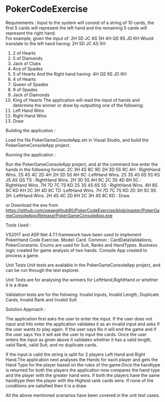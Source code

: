 # PokerCodeExercise
Requirements  :
Input to the system will consist of a string of 10 cards, the first 5 cards will represent the left hand and the remaining 5 cards will represent the right hand.  
For example, given the input of:  2H 5D JC AS 5H 4H QS 9S JD KH
Would translate to the left hand having:  2H 5D JC AS 5H 
1.	2 of Hearts
2.	5 of Diamonds
3.	Jack of Clubs
4.	Ace of Spades
5.	5 of Hearts
And the Right hand having:  4H QS 9S JD KH
1.	4 of Hearts
2.	Queen of Spades
3.	9 of Spades
4.	Jack of Diamonds
5.	King of Hearts
The application will read the input of hands and determine the winner or draw by outputting one of the following:
1.	Left Hand Wins
2.	Right Hand Wins
3.	Draw

Building the application :

Load the file PokerGameConsoleApp.sln in Visual Studio, 
and build the PokerGameConsoleApp​ project.

Running the application :

Run the PokerGameConsoleApp project, 
and at the command line enter the 
hands in the following format:
2C 3H 4S 8C 9D 2H 3D 5S 9C AH : RightHand Wins.
2S 4S 4C 2D 4H 2H 3D 5S AH 9C :LeftHand Wins.
2S 3S 4S 6S 5S KS JS AS QS TS : RightHand Wins.
2H 3D 5S AH 9C 2C 3S 4D 6H 5C : RightHand Wins.
7H 7D 7C 7S KD 2S 3S 4S 6S 5S : RightHand Wins.
4H 8S 9C KD KH 2C 3H 4D 8C TD :LeftHand Wins.
7H 7D 7C 7S KD 2D 3H 5C 9S 2H :LeftHand Wins.
2H 4S 4C 2D KH 2C 3H 4S 8C KD : Draw.

or Download the exe from   https://github.com/swapgithub80/PokerCodeExercise/blob/master/PokerGameConsoleApp/Release/PokerGameConsoleApp.exe

Tools Used :

VS2017 and ASP.Net 4.7.1 framework have been used to implement PokerHand Code Exercise.
Model: Card.
Common : CardDataValidations, PokerConstants.
Enums are used for Suit, Ranks and HandTypes.
Business logic created for game analysis of two hands.
Console App created to process a game.

Unit Tests
Unit tests are available in the PokerGameConsoleApp project,
and can be run through the test explorer.

Unit Tests are for analysing the winners 
for LeftHand,RightHand or whether it is a draw.

Validation tests are for the folowing:
Invalid Inputs,
Invalid Length,
Duplicate Cards,
Invalid Rank 
and Invalid Suit

Solution Approach :

The application first asks the user to enter the input. If the user does not input and hits enter the application  validates it as an invalid input and asks if the user wants to play again. If the user says No it will end the game and if the user says Yes it will ask the user to input the cards. Once the user enters the input as given above it validates whether it has a valid length, valid Rank, valid Suit, and no duplicate cards.

If the input is valid the string is split for 2 players Left Hand and Right Hand.The application next analyses the Hands for each player and  gets the Hand Type for the player based on the rules of the game.Once the handtype is returned for both the players the application now compares the hand type and the player with the greater hand wins. If both the players have the same handtype then the player with the Highest rank cards wins. If none of the conditions are satisfied  then it is a draw.

All the above mentioned scenarios  have been covered in the unit test cases.




